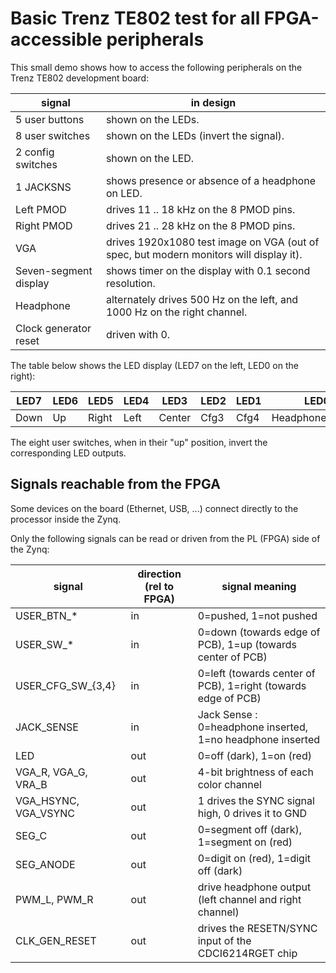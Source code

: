 
Basic Trenz TE802 test for all FPGA-accessible peripherals
==========================================================

This small demo shows how to access the following peripherals on the Trenz TE802 development board:

signal                            | in design
--------------------------------- | --------------------------------------
5 user buttons                    | shown on the LEDs.
8 user switches                   | shown on the LEDs (invert the signal).
2 config switches                 | shown on the LED.
1 JACKSNS                         | shows presence or absence of a headphone on LED.
Left PMOD                         | drives 11 .. 18 kHz on the 8 PMOD pins.
Right PMOD                        | drives 21 .. 28 kHz on the 8 PMOD pins.
VGA                               | drives 1920x1080 test image on VGA (out of spec, but modern monitors will display it).
Seven-segment display             | shows timer on the display with 0.1 second resolution.
Headphone                         | alternately drives 500 Hz on the left, and 1000 Hz on the right channel.
Clock generator reset             | driven with 0.

The table below shows the LED display (LED7 on the left, LED0 on the right):

LED7 | LED6 | LED5  | LED4 | LED3   | LED2 | LED1 | LED0
---- | ---- | ----  | ---- | ------ | ---- | ---- | ----------------
Down | Up   | Right | Left | Center | Cfg3 | Cfg4 | HeadphonePresent

The eight user switches, when in their "up" position, invert the corresponding LED outputs.

Signals reachable from the FPGA
-------------------------------

Some devices on the board (Ethernet, USB, ...) connect directly to the processor inside the Zynq.

Only the following signals can be read or driven from the PL (FPGA) side of the Zynq:

signal               | direction (rel to FPGA) | signal meaning
-------------------- | ----------------------- | -------------------------------------------------------------
USER_BTN_*           |            in           | 0=pushed, 1=not pushed
USER_SW_*            |            in           | 0=down (towards edge of PCB), 1=up (towards center of PCB)
USER_CFG_SW_{3,4}    |            in           | 0=left (towards center of PCB), 1=right (towards edge of PCB)
JACK_SENSE           |            in           | Jack Sense : 0=headphone inserted, 1=no headphone inserted
LED                  |            out          | 0=off (dark), 1=on (red)
VGA_R, VGA_G, VRA_B  |            out          | 4-bit brightness of each color channel
VGA_HSYNC, VGA_VSYNC |            out          | 1 drives the SYNC signal high, 0 drives it to GND
SEG_C                |            out          | 0=segment off (dark), 1=segment on (red)
SEG_ANODE            |            out          | 0=digit on (red), 1=digit off (dark)
PWM_L, PWM_R         |            out          | drive headphone output (left channel and right channel)
CLK_GEN_RESET        |            out          | drives the RESETN/SYNC input of the CDCI6214RGET chip
